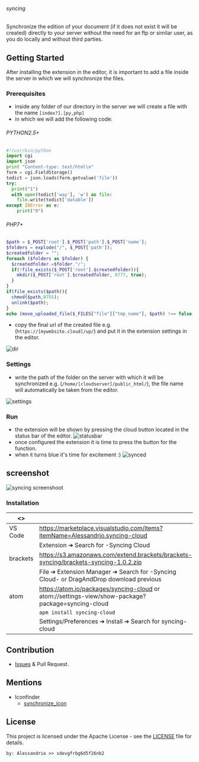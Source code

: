 ###### syncing

Synchronize the edition of your document (if it does not exist it will be created) directly to your server without the need for an ftp or similar user, as you do locally and without third parties.

## Getting Started

After installing the extension in the editor, it is important to add a file inside the server in which we will synchronize the files.

### Prerequisites

 - inside any folder of our directory in the server we will create a file with the name `[index?].[py,php]`
 - in which we will add the following code:
 ###### PYTHON2.5+
 ```python
 #!/usr/bin/python
 import cgi
 import json
 print "Content-type: text/html\n"
 form = cgi.FieldStorage()
 todict = json.loads(form.getvalue('file'))
 try:
   print("1")
   with open(todict['way'], 'w') as file:
     file.write(todict['datable'])
 except IOError as e:
     print("0")
```
###### PHP7+
```php
$path = $_POST['root'].$_POST['path'].$_POST['name'];
$folders = explode("/", $_POST['path']);
$createdfolder = "";
foreach ($folders as $folder) {
  $createdfolder.=$folder."/";
  if(!file_exists($_POST['root'].$createdfolder)){
    mkdir($_POST['root'].$createdfolder, 0777, true);
  }
}
if(file_exists($path)){
  chmod($path,0755); 
  unlink($path);
}
echo (move_uploaded_file($_FILES["file"]["tmp_name"], $path) !== false) ? 1 : 0;
 ```
 - copy the final url of the created file e.g. (`https://[mywebsite.cloud]/up/`) and put it in the extension settings in the editor.

![dir](https://github.com/alessandrio/syncing-cloud/blob/master/ss/vs/3.jpg?raw=true)

### Settings

 - write the path of the folder on the server with which it will be synchronized e.g. (`/home/[cloudserver]/public_html/`), the file name will automatically be taken from the editor.

![settings](https://github.com/alessandrio/syncing-cloud/blob/master/ss/vs/4.png?raw=true)

### Run

 - the extension will be shown by pressing the cloud button located in the status bar of the editor.
![statusbar](https://github.com/alessandrio/syncing-cloud/blob/master/ss/vs/1.png?raw=true)
 - once configured the extension it is time to press the button for the function.
 - when it turns blue it's time for excitement :)
![synced](https://github.com/alessandrio/syncing-cloud/blob/master/ss/vs/5.png?raw=true)

## screenshot

![syncing screenshoot](https://github.com/alessandrio/syncing-cloud/raw/master/ss/atom-screenshot.png?raw=true)

### Installation
|     <>    |                                                                   |
|-----------|-------------------------------------------------------------------|
|  VS Code  | https://marketplace.visualstudio.com/items?itemName=Alessandrio.syncing-cloud
|           | Extension ➔ Search for -Syncing Cloud
|  brackets | https://s3.amazonaws.com/extend.brackets/brackets-syncing/brackets-syncing-1.0.2.zip
|           | File ➔ Extension Manager ➔ Search for -Syncing Cloud- or DragAndDrop download previous
|  atom     | https://atom.io/packages/syncing-cloud or atom://settings-view/show-package?package=syncing-cloud
|           | ```apm install syncing-cloud```
|           | Settings/Preferences ➔ Install ➔ Search for syncing-cloud

## Contribution
 - [Issues](https://github.com/alessandrio/syncing-cloud/issues) & Pull Request.

## Mentions
 - Iconfinder
   - [synchronize_icon](https://www.iconfinder.com/icons/4265043/cloud_refresh_reload_sync_synchronize_icon)

## License

This project is licensed under the Apache License - see the [LICENSE](https://github.com/alessandrio/syncing-cloud/blob/master/LICENSE) file for details.
 ```
 by: Alessandrio >> sdevgfrbg6d5f26nb2
 ```
